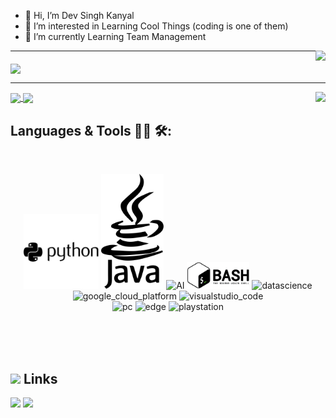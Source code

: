 - 👋 Hi, I’m Dev Singh Kanyal
- 👀 I’m interested in Learning Cool Things (coding is one of them)
- 🌱 I’m currently Learning Team Management

<a href="https://git.io/streak-stats">
  <img src="https://github-readme-streak-stats.herokuapp.com/?user=Mr-Dev-S-K&theme=buefy" align="right">
</a>
<!--[![GitHub Streak](https://github-readme-streak-stats.herokuapp.com/?user=Mr-Dev-S-K&theme=buefy)](https://git.io/streak-stats)-->
<hr>
<a href="https://github.com/anuraghazra/github-readme-stats">
  <img align="middle" src="https://github-readme-stats.vercel.app/api/top-langs/?username=Mr-Dev-S-K&border_radius=5&theme=buefy&layout=compact">
</a>
<!--[![Top Langs](https://github-readme-stats.vercel.app/api/top-langs/?username=Mr-Dev-S-K&border_radius=25)](https://github.com/anuraghazra/github-readme-stats)-->
<!-- [![Top Langs](https://github-readme-stats.vercel.app/api/top-langs/?username=anuraghazra&layout=compact)](https://github.com/anuraghazra/github-readme-stats) 
    [![Top Langs](https://github-readme-stats.vercel.app/api/top-langs/?username=anuraghazra&langs_count=8)](https://github.com/anuraghazra/github-readme-stats)
-->
<hr>
<a href="https://github.com/ryo-ma/github-profile-trophy">
  <img src="https://github-profile-trophy.vercel.app/?username=Mr-Dev-S-K&no-frame=true&no-bg=true&theme=dark_lover&margin-w=15&row=1" align="right">
</a>
<!--[![trophy](https://github-profile-trophy.vercel.app/?username=Mr-Dev-S-K&no-frame=true&no-bg=true&theme=dark_lover&margin-w=15)](https://github.com/ryo-ma/github-profile-trophy)
&no-frame=true&no-bg=true
flat
onedark
gruvbox
dracula
monokai
chalk
nord
alduin
darkhub
juicyfresh
buddhism
oldie
radical
onestar
discord
algolia
gitdimmed
tokyonight
matrix
apprentice
dark_dimmed
dark_lover
-->

<!--[![Anurag's GitHub stats](https://github-readme-stats.vercel.app/api?username=Mr-Dev-S-K)](https://github.com/anuraghazra/github-readme-stats)-->
<!--  &hide=stars,commits,prs,issues,contribs
      &theme=dark, radical, merko, gruvbox, tokyonight, onedark, cobalt, synthwave, highcontrast, dracula, flag-india, vue, buefy
![Anurag's GitHub stats](https://github-readme-stats.vercel.app/api?username=Mr-Dev-S-K&hide=contribs,prs,issues&count_private=true&show_icons=true&theme=buefy&border_radius=25)
#### Common Options:
- `title_color` - Card's title color _(hex color)_
- `text_color` - Body text color _(hex color)_
- `icon_color` - Icons color if available _(hex color)_
- `border_color` - Card's border color _(hex color)_. (Does not apply when `hide_border` is enabled)
- `bg_color` - Card's background color _(hex color)_ **or** a gradient in the form of _angle,start,end_
- `hide_border` - Hides the card's border _(boolean)_
- `theme` - name of the theme, choose from [all available themes](./themes/README.md)
- `cache_seconds` - set the cache header manually _(min: 1800, max: 86400)_
- `locale` - set the language in the card _(e.g. cn, de, es, etc.)_
- `border_radius` - Corner rounding on the card_ 
-->
<a href="https://github.com/anuraghazra/github-readme-stats">
  <img align="center" src="https://github-readme-stats.vercel.app/api?username=Mr-Dev-S-K&hide=contribs,prs,issues&count_private=true&show_icons=true&theme=buefy&border_radius=25">
</a>
<!--[![willianrod's wakatime stats](https://github-readme-stats.vercel.app/api/wakatime?username=DevSK&border_radius=25)](https://github.com/anuraghazra/github-readme-stats)-->

<a href="https://github.com/anuraghazra/github-readme-stats">
  <img align="center" src="https://github-readme-stats.vercel.app/api/wakatime?username=DevSK&theme=buefy&border_radius=25">
</a>
<!--[![willianrod's wakatime stats](https://github-readme-stats.vercel.app/api/wakatime?username=DevSK&border_radius=25)](https://github.com/anuraghazra/github-readme-stats)-->



<!--[![Readme Card](https://github-readme-stats.vercel.app/api/pin/?username=Mr-Dev-S-K&repo=HomePage&border_radius=25)](https://github.com/anuraghazra/github-readme-stats)-->
<!-- <a href="https://github.com/anuraghazra/github-readme-stats">
  <img align="center" src="https://github-readme-stats.vercel.app/api/pin/?username=Mr-Dev-S-K&repo=HomePage&border_radius=25" />
</a>
<a href="https://github.com/anuraghazra/github-readme-stats">
  <img align="center" src="https://github-readme-stats.vercel.app/api/pin/?username=anuraghazra&repo=github-readme-stats" />
</a>
<a href="https://github.com/anuraghazra/convoychat">
  <img align="center" src="https://github-readme-stats.vercel.app/api/pin/?username=anuraghazra&repo=convoychat" />
</a>
-->

## Languages & Tools 👨‍💻 🛠:
</br>

<p align="center">

<!-- For more icons please follow  https://github.com/MikeCodesDotNET/ColoredBadges -->
<img src="https://github.com/Xx-Ashutosh-xX/Xx-Ashutosh-xX/blob/master/assets/icons/python.png" alt="python" width="120" hight="50">
<img src="https://github.com/Xx-Ashutosh-xX/Xx-Ashutosh-xX/blob/master/assets/icons/java.png" alt="java"  width="100" hight="50">
<img src="https://github.com/Xx-Ashutosh-xX/Xx-Ashutosh-xX/blob/master/assets/icons/ai.png" alt="AI" width="90" hight="50">
<img src="https://github.com/Xx-Ashutosh-xX/Xx-Ashutosh-xX/blob/master/assets/icons/bash.png" alt="bash" width="100" hight="50">
<img src="https://github.com/Xx-Ashutosh-xX/Xx-Ashutosh-xX/blob/master/assets/icons/datascience.png" alt="datascience" width="180" hight="50">
</br>
<img src="https://github.com/Xx-Ashutosh-xX/Xx-Ashutosh-xX/blob/master/assets/icons/google_cloud_platform.png" alt="google_cloud_platform" width="270" hight="50">
<img src="https://github.com/Xx-Ashutosh-xX/Xx-Ashutosh-xX/blob/master/assets/icons/visualstudio_code.png" alt="visualstudio_code" width="240" hight="50">
</br>
<img src="https://github.com/Xx-Ashutosh-xX/Xx-Ashutosh-xX/blob/master/assets/icons/pc.png" alt="pc" width="100" hight="50">
<img src="https://github.com/Xx-Ashutosh-xX/Xx-Ashutosh-xX/blob/master/assets/icons/edge.png" alt="edge" width="100" hight="50">
<img src="https://github.com/Xx-Ashutosh-xX/Xx-Ashutosh-xX/blob/master/assets/icons/playstation@3x.png" alt="playstation" width="150" hight="50">
</p>
</br>
</br>
</br>

## <img height="40" src="https://raw.githubusercontent.com/innng/innng/master/assets/kyubey.gif"/> Links
[![](https://img.shields.io/badge/-linkedin-0073B1?style=flat-square)](http://linkedin.com/in/dev-s-742a73118)
[![](https://img.shields.io/badge/-twitter-1C9CEA?style=flat-square)](https://twitter.com/dev_kanyal)
<!--[![](https://img.shields.io/badge/-resume-332B40?style=flat-square)](https://resume.io/r/zUDFmwciy)
[![](https://img.shields.io/badge/-badges-2D4E00?style=flat-square)](https://www.youracclaim.com/users/ingridrosselis/badges)-->
